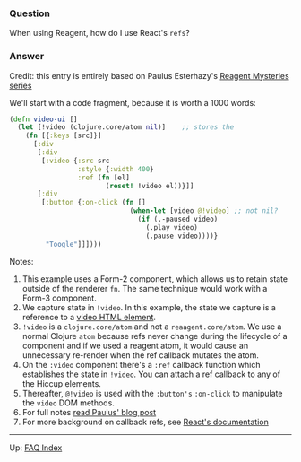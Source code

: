 ### Question

When using Reagent, how do I use React's `refs`?

### Answer

Credit: this entry is entirely based on Paulus Esterhazy's [Reagent Mysteries series](https://presumably.de/reagent-mysteries-part-3-manipulating-the-dom.html)

We'll start with a code fragment, because it is worth a 1000 words:

```cljs
(defn video-ui []
  (let [!video (clojure.core/atom nil)]    ;; stores the
    (fn [{:keys [src]}]
      [:div
       [:div
        [:video {:src src
                 :style {:width 400}
                 :ref (fn [el]
                        (reset! !video el))}]]
       [:div
        [:button {:on-click (fn []
                              (when-let [video @!video] ;; not nil?
                                (if (.-paused video)
                                  (.play video)
                                  (.pause video))))}
         "Toogle"]]])))
```

Notes:
   1. This example uses a Form-2 component, which allows us to retain state outside of the renderer `fn`.  The same technique would work with a Form-3 component.
   2. We capture state in `!video`. In this example, the state we capture is a reference to a [video HTML element](https://developer.mozilla.org/en-US/docs/Web/HTML/Element/video).
   3. `!video` is a `clojure.core/atom` and not a `reaagent.core/atom`.  We use a normal Clojure `atom` because refs never change during the lifecycle of a component and if we used a reagent atom, it would cause an unnecessary re-render when the ref callback mutates the atom.
   4. On the `:video` component there's a `:ref` callback function which establishes the state in `!video`.  You can attach a ref callback to any of the Hiccup elements.
   5. Thereafter, `@!video` is used with the `:button's` `:on-click` to manipulate the `video` DOM methods.
   6. For full notes [read Paulus' blog post](https://presumably.de/reagent-mysteries-part-3-manipulating-the-dom.html)
   7. For more background on callback refs, see [React's documentation](https://facebook.github.io/react/docs/more-about-refs.html)

***

Up:  [FAQ Index](../README.md)&nbsp;&nbsp;&nbsp;&nbsp;&nbsp;&nbsp;

